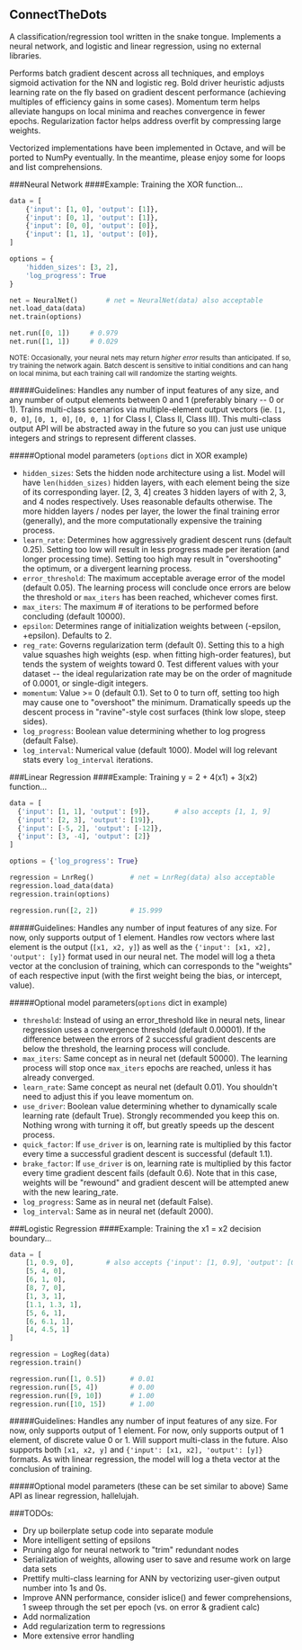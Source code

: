 ## ConnectTheDots

A classification/regression tool written in the snake tongue. Implements a neural network, and logistic and linear regression, using no external libraries.

Performs batch gradient descent across all techniques, and employs sigmoid activation for the NN and logistic reg. Bold driver heuristic adjusts learning rate on the fly based on gradient descent performance (achieving multiples of efficiency gains in some cases). Momentum term helps alleviate hangups on local minima and reaches convergence in fewer epochs. Regularization factor helps address overfit by compressing large weights.

Vectorized implementations have been implemented in Octave, and will be ported to NumPy eventually. In the meantime, please enjoy some for loops and list comprehensions.

###Neural Network
####Example: Training the XOR function...
```python
data = [
    {'input': [1, 0], 'output': [1]},
    {'input': [0, 1], 'output': [1]},
    {'input': [0, 0], 'output': [0]},
    {'input': [1, 1], 'output': [0]},
]

options = {
    'hidden_sizes': [3, 2],
    'log_progress': True
}

net = NeuralNet()       # net = NeuralNet(data) also acceptable
net.load_data(data)
net.train(options)

net.run([0, 1])     # 0.979
net.run([1, 1])     # 0.029
```

<sup>NOTE: Occasionally, your neural nets may return *higher error* results than anticipated. If so, try training the network again. Batch descent is sensitive to initial conditions and can hang on local minima, but each training call will randomize the starting weights.</sup>

#####Guidelines:
Handles any number of input features of any size, and any number of output elements between 0 and 1 (preferably binary -- 0 or 1). Trains multi-class scenarios via multiple-element output vectors (ie. `[1, 0, 0]`, `[0, 1, 0]`, `[0, 0, 1]` for Class I, Class II, Class III). This multi-class output API will be abstracted away in the future so you can just use unique integers and strings to represent different classes.

#####Optional model parameters (`options` dict in XOR example)
  - `hidden_sizes`: Sets the hidden node architecture using a list. Model will have `len(hidden_sizes)` hidden layers, with each element being the size of its corresponding layer. [2, 3, 4] creates 3 hidden layers of with 2, 3, and 4 nodes respectively. Uses reasonable defaults otherwise. The more hidden layers / nodes per layer, the lower the final training error (generally), and the more computationally expensive the training process.
  - `learn_rate`: Determines how aggressively gradient descent runs (default 0.25). Setting too low will result in less progress made per iteration (and longer processing time). Setting too high may result in "overshooting" the optimum, or a divergent learning process.
  - `error_threshold`: The maximum acceptable average error of the model (default 0.05). The learning process will conclude once errors are below the threshold or `max_iters` has been reached, whichever comes first.
  - `max_iters`: The maximum # of iterations to be performed before concluding (default 10000).
  - `epsilon`: Determines range of initialization weights between (-epsilon, +epsilon). Defaults to 2.
  - `reg_rate`: Governs regularization term (default 0). Setting this to a high value squashes high weights (esp. when fitting high-order features), but tends the system of weights toward 0. Test different values with your dataset -- the ideal regularization rate may be on the order of magnitude of 0.0001, or single-digit integers.
  - `momentum`: Value >= 0 (default 0.1). Set to 0 to turn off, setting too high may cause one to "overshoot" the minimum. Dramatically speeds up the descent process in "ravine"-style cost surfaces (think low slope, steep sides).
  - `log_progress`: Boolean value determining whether to log progress (default False).
  - `log_interval`: Numerical value (default 1000). Model will log relevant stats every `log_interval` iterations.


###Linear Regression
####Example: Training y = 2 + 4(x1) + 3(x2) function...
```python
data = [
  {'input': [1, 1], 'output': [9]},      # also accepts [1, 1, 9]
  {'input': [2, 3], 'output': [19]},
  {'input': [-5, 2], 'output': [-12]},
  {'input': [3, -4], 'output': [2]}
]

options = {'log_progress': True}

regression = LnrReg()         # net = LnrReg(data) also acceptable
regression.load_data(data)
regression.train(options)

regression.run([2, 2])        # 15.999
```

#####Guidelines:
Handles any number of input features of any size. For now, only supports output of 1 element. Handles row vectors where last element is the output (`[x1, x2, y]`) as well as the `{'input': [x1, x2], 'output': [y]}` format used in our neural net. The model will log a theta vector at the conclusion of training, which can corresponds to the "weights" of each respective input (with the first weight being the bias, or intercept, value).

#####Optional model parameters(`options` dict in example)
  - `threshold`: Instead of using an error_threshold like in neural nets, linear regression uses a convergence threshold (default 0.00001). If the difference between the errors of 2 successful gradient descents are below the threshold, the learning process will conclude.
  - `max_iters`: Same concept as in neural net (default 50000). The learning process will stop once `max_iters` epochs are reached, unless it has already converged.
  - `learn_rate`: Same concept as neural net (default 0.01). You shouldn't need to adjust this if you leave momentum on.
  - `use_driver`: Boolean value determining whether to dynamically scale learning rate (default True). Strongly recommended you keep this on. Nothing wrong with turning it off, but greatly speeds up the descent process.
  - `quick_factor`: If `use_driver` is on, learning rate is multiplied by this factor every time a successful gradient descent is successful (default 1.1).
  - `brake_factor`: If `use_driver` is on, learning rate is multiplied by this factor every time gradient descent fails (default 0.6). Note that in this case, weights will be "rewound" and gradient descent will be attempted anew with the new learing_rate.
  - `log_progress`: Same as in neural net (default False).
  - `log_interval`: Same as in neural net (default 2000).


###Logistic Regression
####Example: Training the x1 = x2 decision boundary...
```python
data = [
    [1, 0.9, 0],        # also accepts {'input': [1, 0.9], 'output': [0]}
    [5, 4, 0],
    [6, 1, 0],
    [8, 7, 0],
    [1, 3, 1],
    [1.1, 1.3, 1],
    [5, 6, 1],
    [6, 6.1, 1],
    [4, 4.5, 1]
]

regression = LogReg(data)
regression.train()

regression.run([1, 0.5])      # 0.01
regression.run([5, 4])        # 0.00
regression.run([9, 10])       # 1.00
regression.run([10, 15])      # 1.00
```

#####Guidelines:
Handles any number of input features of any size. For now, only supports output of 1 element. For now, only supports output of 1 element, of discrete value 0 or 1. Will support multi-class in the future. Also supports both `[x1, x2, y]` and `{'input': [x1, x2], 'output': [y]}` formats. As with linear regression, the model will log a theta vector at the conclusion of training.

#####Optional model parameters (these can be set similar to above)
Same API as linear regression, hallelujah.


###TODOs:
- Dry up boilerplate setup code into separate module
- More intelligent setting of epsilons
- Pruning algo for neural network to "trim" redundant nodes
- Serialization of weights, allowing user to save and resume work on large data sets
- Prettify multi-class learning for ANN by vectorizing user-given output number into 1s and 0s.
- Improve ANN performance, consider islice() and fewer comprehensions, 1 sweep through the set per epoch (vs. on error & gradient calc)
- Add normalization
- Add regularization term to regressions
- More extensive error handling
